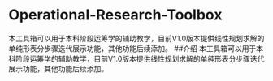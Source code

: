 # Operational-Research-Toolbox
本工具箱可以用于本科阶段运筹学的辅助教学，目前V1.0版本提供线性规划求解的单纯形表分步骤迭代展示功能，其他功能后续添加。
##介绍
本工具箱可以用于本科阶段运筹学的辅助教学，目前V1.0版本提供线性规划求解的单纯形表分步骤迭代展示功能，其他功能后续添加。
